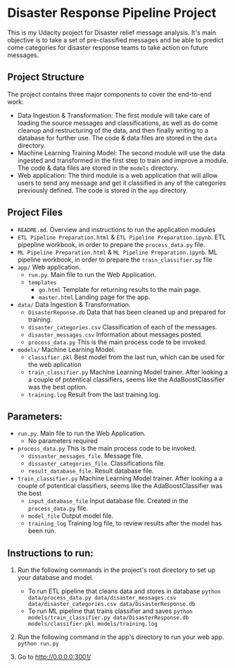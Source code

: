 # Disaster Response Pipeline Project

This is my Udacity project for Disaster relief message analysis.  It's main objective is to take a set of pre-classified messages and be able to predict come categories for disaster response teams to take action on future messages.

## Project Structure

The project contains three major components to cover the end-to-end work:

  - Data Ingestion & Transformation: The first module will take care of loading the source messages and classifications, as well as do come cleanup and restructuring of the data, and then finally writing to a database for further use.  The code & data files are stored in the `data` directory.
  - Machine Learning Training Model: The second module will use the data ingested and transformed in the first step to train and improve a module. The code & data files are stored in the `models` directory.
  - Web application: The third module is a web application that will allow users to send any message and get it classified in any of the categories previously defined.  The code is stored in the `app` directory.
  
## Project Files

- `README.md`. Overview and instructions to run the application modules
- `ETL Pipeline Preparation.html` & `ETL Pipeline Preparation.ipynb`.  ETL pipepline workbook, in order to prepare the `process_data.py` file.
- `ML Pipeline Preparation.html` & `ML Pipeline Preparation.ipynb`.  ML pipeline workbook, in order to prepare the `train_classifier.py` file
- `app/`  Web application.  
  - `run.py`. Main file to run the Web Application.
  - `templates` 
    - `go.html` Template for returning results to the main page.
    - `master.html` Landing page for the app.
- `data/` Data Ingestion & Transformation.
  - `DisasterReponse.db` Data that has been cleaned up and prepared for training.
  - `disaster_categories.csv` Classification of each of the messages.
  - `disaster_messages.csv` Information about messages posted.
  - `process_data.py` This is the main process code to be invoked.
- `models/` Machine Learning Model.
  - `classifier.pkl` Best model from the last run, which can be used for the web aplication
  - `train_classifier.py` Machine Learning Model trainer.   After looking a a couple of potentical classifiers, seems like the AdaBoostClassifier was the best option.
  - `training.log` Result from the last training log.

## Parameters:

  - `run.py`. Main file to run the Web Application.
    - No parameters required
  - `process_data.py` This is the main process code to be invoked.
    - `dissaster_messages_file`. Message file.
    - `dissaster_categories_file`.  Classifications file.
    - `result_database_file`. Result database file.
  - `train_classifier.py` Machine Learning Model trainer.   After looking a a couple of potentical classifiers, seems like the AdaBoostClassifier was the best 
    - `input_database_file` Input database file.  Created in the `process_data.py` file.
    - `model_file` Output model file.
    - `training_log` Training log file, to review results after the model has been run.

## Instructions to run:

1. Run the following commands in the project's root directory to set up your database and model.

    - To run ETL pipeline that cleans data and stores in database
        `python data/process_data.py data/disaster_messages.csv data/disaster_categories.csv data/DisasterResponse.db`
    - To run ML pipeline that trains classifier and saves
        `python models/train_classifier.py data/DisasterResponse.db models/classifier.pkl models/training.log`

2. Run the following command in the app's directory to run your web app.
    `python run.py`

3. Go to http://0.0.0.0:3001/
